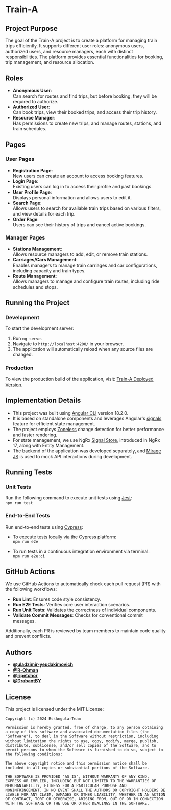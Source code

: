 # Train-A

## Project Purpose

The goal of the Train-A project is to create a platform for managing train trips efficiently. It supports different user roles: anonymous users, authorized users, and resource managers, each with distinct responsibilities. The platform provides essential functionalities for booking, trip management, and resource allocation.

## Roles

- **Anonymous User**:  
  Can search for routes and find trips, but before booking, they will be required to authorize.
- **Authorized User**:  
  Can book trips, view their booked trips, and access their trip history.
- **Resource Manager**:  
  Has permissions to create new trips, and manage routes, stations, and train schedules.

## Pages

### User Pages

- **Registration Page**:  
  New users can create an account to access booking features.
- **Login Page**:  
  Existing users can log in to access their profile and past bookings.
- **User Profile Page**:  
  Displays personal information and allows users to edit it.
- **Search Page**:  
  Allows users to search for available train trips based on various filters, and view details for each trip.
- **Order Page**:  
  Users can see their history of trips and cancel active bookings.

### Manager Pages

- **Stations Management**:  
  Allows resource managers to add, edit, or remove train stations.
- **Carriages/Cars Management**:  
  Enables managers to manage train carriages and car configurations, including capacity and train types.
- **Route Management**:  
  Allows managers to manage and configure train routes, including ride schedules and stops.

## Running the Project

### Development

To start the development server:

1. Run `ng serve`.
2. Navigate to `http://localhost:4200/` in your browser.
3. The application will automatically reload when any source files are changed.

### Production

To view the production build of the application, visit: [Train-A Deployed Version](https://uladzimir-yeudakimovich.github.io/Train-A/#/).

## Implementation Details

- This project was built using [Angular CLI](https://github.com/angular/angular-cli) version 18.2.0.
- It is based on standalone components and leverages Angular's [signals](https://angular.dev/guide/signals) feature for efficient state management.
- The project employs [Zoneless](https://angular.dev/guide/experimental/zoneless/) change detection for better performance and faster rendering.
- For state management, we use NgRx [Signal Store](https://ngrx.io/guide/signals/signal-store), introduced in NgRx 17, along with Entity Management.
- The backend of the application was developed separately, and [Mirage JS](https://miragejs.com/) is used to mock API interactions during development.

## Running Tests

### Unit Tests

Run the following command to execute unit tests using [Jest](https://jestjs.io/):  
  `npm run test`

### End-to-End Tests

Run end-to-end tests using [Cypress](https://www.cypress.io/): 

- To execute tests locally via the Cypress platform:  
  `npm run e2e`

- To run tests in a continuous integration environment via terminal:  
  `npm run e2e:ci`


## GitHub Actions

We use GitHub Actions to automatically check each pull request (PR) with the following workflows:

- **Run Lint**: Ensures code style consistency.
- **Run E2E Tests**: Verifies core user interaction scenarios.
- **Run Unit Tests**: Validates the correctness of individual components.
- **Validate Commit Messages**: Checks for conventional commit messages.

Additionally, each PR is reviewed by team members to maintain code quality and prevent conflicts.

## Authors

- [**@uladzimir-yeudakimovich**](https://github.com/uladzimir-yeudakimovich)
- [**@R-Ohman**](https://github.com/R-Ohman)
- [**@ripetchor**](https://github.com/ripetchor)
- [**@DrabantBY**](https://github.com/DrabantBY)

## License
This project is licensed under the MIT License:

```text
Copyright (c) 2024 RssAngularTeam

Permission is hereby granted, free of charge, to any person obtaining
a copy of this software and associated documentation files (the
"Software"), to deal in the Software without restriction, including
without limitation the rights to use, copy, modify, merge, publish,
distribute, sublicense, and/or sell copies of the Software, and to
permit persons to whom the Software is furnished to do so, subject to
the following conditions:

The above copyright notice and this permission notice shall be
included in all copies or substantial portions of the Software.

THE SOFTWARE IS PROVIDED "AS IS", WITHOUT WARRANTY OF ANY KIND,
EXPRESS OR IMPLIED, INCLUDING BUT NOT LIMITED TO THE WARRANTIES OF
MERCHANTABILITY, FITNESS FOR A PARTICULAR PURPOSE AND
NONINFRINGEMENT. IN NO EVENT SHALL THE AUTHORS OR COPYRIGHT HOLDERS BE
LIABLE FOR ANY CLAIM, DAMAGES OR OTHER LIABILITY, WHETHER IN AN ACTION
OF CONTRACT, TORT OR OTHERWISE, ARISING FROM, OUT OF OR IN CONNECTION
WITH THE SOFTWARE OR THE USE OR OTHER DEALINGS IN THE SOFTWARE.
```
